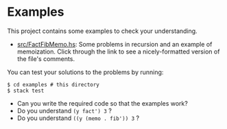 # Examples

This project contains some examples to check your understanding.

* [src/FactFibMemo.hs](https://instinctive.github.io/learn-haskell/docs/examples/FactFibMemo.html): Some problems in recursion and an example of memoization. Click through the link to see a nicely-formatted version of the file's comments.

You can test your solutions to the problems by running:

    $ cd examples # this directory
    $ stack test

* Can you write the required code so that the examples work?
* Do you understand `(y fact') 3` ?
* Do you understand `((y (memo . fib')) 3` ?
